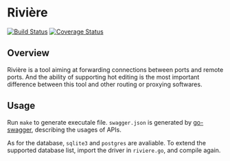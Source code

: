 # Rivière

[![Build Status](https://travis-ci.org/limjcst/riviere.svg?branch=master)](https://travis-ci.org/limjcst/riviere)
[![Coverage Status](https://coveralls.io/repos/github/limjcst/riviere/badge.svg?branch=master)](https://coveralls.io/github/limjcst/riviere?branch=master)

## Overview

Rivière is a tool aiming at forwarding connections between ports and remote ports.
And the ability of supporting hot editing is the most important difference between this tool and other routing or proxying softwares.

## Usage

Run `make` to generate executale file.
`swagger.json` is generated by [go-swagger](github.com/go-swagger/go-swagger), describing the usages of APIs.

As for the database, `sqlite3` and `postgres` are avaliable.
To extend the supported database list, import the driver in `riviere.go`, and compile again.

